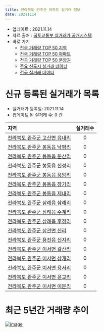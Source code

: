 ```yaml
---
title: 전라북도 완주군 아파트 실거래 정보
date: 20211114
---
```


* 업데이트 : 2021.11.14
* 자료 출처 : [국토교통부 실거래가 공개시스템](http://rt.molit.go.kr)
* 바로 가기
    * [전국 거래량 TOP 50 지역](https://apt-info.github.io/apt-trade-info/tr)
    * [전국 거래량 TOP 50 아파트](https://apt-info.github.io/apt-trade-info/ta)
    * [전국 거래량 TOP 50 분양권](https://apt-info.github.io/apt-trade-info/tb)
    * [주요 신도시 실거래 데이터](https://apt-info.github.io/apt-trade-info/newtown)
    * [전국 실거래 데이터](https://apt-info.github.io/apt-trade-info/all)



<script async src="https://pagead2.googlesyndication.com/pagead/js/adsbygoogle.js"></script>
<!-- 기본광고 -->
<ins class="adsbygoogle"
     style="display:block"
     data-ad-client="ca-pub-1142216861245946"
     data-ad-slot="4805727019"
     data-ad-format="auto"
     data-full-width-responsive="true"></ins>
<script>
     (adsbygoogle = window.adsbygoogle || []).push({});
</script>


# 신규 등록된 실거래가 목록

* 실거래가 등록일: 2021.11.14
* 업데이트 된 실거래 수: 0 건


|지역|실거래수|
|:---|:---:|
|[전라북도 완주군 고산면 읍내리](https://apt-info.github.io/apt-trade-info/r3034)|0|
|[전라북도 완주군 봉동읍 낙평리](https://apt-info.github.io/apt-trade-info/r1981)|0|
|[전라북도 완주군 봉동읍 둔산리](https://apt-info.github.io/apt-trade-info/r1976)|0|
|[전라북도 완주군 봉동읍 신성리](https://apt-info.github.io/apt-trade-info/r1982)|0|
|[전라북도 완주군 봉동읍 용암리](https://apt-info.github.io/apt-trade-info/r3743)|0|
|[전라북도 완주군 봉동읍 장기리](https://apt-info.github.io/apt-trade-info/r1977)|0|
|[전라북도 완주군 봉동읍 제내리](https://apt-info.github.io/apt-trade-info/r3445)|0|
|[전라북도 완주군 삼례읍 삼례리](https://apt-info.github.io/apt-trade-info/r1974)|0|
|[전라북도 완주군 삼례읍 수계리](https://apt-info.github.io/apt-trade-info/r3707)|0|
|[전라북도 완주군 삼례읍 후정리](https://apt-info.github.io/apt-trade-info/r1975)|0|
|[전라북도 완주군 상관면 신리](https://apt-info.github.io/apt-trade-info/r1979)|0|
|[전라북도 완주군 용진읍 신지리](https://apt-info.github.io/apt-trade-info/r1978)|0|
|[전라북도 완주군 이서면 갈산리](https://apt-info.github.io/apt-trade-info/r3302)|0|
|[전라북도 완주군 이서면 상개리](https://apt-info.github.io/apt-trade-info/r1980)|0|
|[전라북도 완주군 이서면 용서리](https://apt-info.github.io/apt-trade-info/r1983)|0|
|[전라북도 완주군 이서면 은교리](https://apt-info.github.io/apt-trade-info/r3615)|0|
|[전라북도 완주군 이서면 이문리](https://apt-info.github.io/apt-trade-info/r3246)|0|



<script async src="https://pagead2.googlesyndication.com/pagead/js/adsbygoogle.js"></script>
<!-- 기본광고 -->
<ins class="adsbygoogle"
     style="display:block"
     data-ad-client="ca-pub-1142216861245946"
     data-ad-slot="4805727019"
     data-ad-format="auto"
     data-full-width-responsive="true"></ins>
<script>
     (adsbygoogle = window.adsbygoogle || []).push({});
</script>


# 최근 5년간 거래량 추이


<div style="width:100%;">
    <canvas id="deal_progress" height="200"></canvas>
</div>

<script>
new Chart(document.getElementById("deal_progress"), {
    type: 'line',
    data: {
        labels: ['16.01','16.02','16.03','16.04','16.05','16.06','16.07','16.08','16.09','16.10','16.11','16.12','17.01','17.02','17.03','17.04','17.05','17.06','17.07','17.08','17.09','17.10','17.11','17.12','18.01','18.02','18.03','18.04','18.05','18.06','18.07','18.08','18.09','18.10','18.11','18.12','19.01','19.02','19.03','19.04','19.05','19.06','19.07','19.08','19.09','19.10','19.11','19.12','20.01','20.02','20.03','20.04','20.05','20.06','20.07','20.08','20.09','20.10','20.11','20.12','21.01','21.02','21.03','21.04','21.05','21.06','21.07','21.08','21.09','21.10','21.11'],
        datasets: [{
            label: '매매/분양권',
            data: [56,81,116,81,86,75,87,77,82,92,60,89,58,80,109,85,63,68,61,62,78,62,87,62,76,57,86,51,54,57,55,49,42,60,49,31,63,59,89,44,91,45,90,51,82,79,67,67,51,110,72,69,71,89,80,88,66,91,129,248,117,98,133,116,134,203,136,110,101,97,22],
            borderColor: "rgba(66, 133, 243, 1)",
            backgroundColor: "rgba(66, 133, 243, 0.05)",
            borderWidth: 1,
            pointRadius: 0,
            fill: false,
            lineTension: 0
        },{
            label: '전/월세',
            data: [51,40,57,37,40,134,220,85,26,43,32,32,39,49,87,62,45,39,93,141,54,56,65,58,62,52,61,61,57,89,154,75,36,50,42,49,57,54,100,61,40,53,121,161,98,69,73,73,64,84,74,58,62,91,115,71,47,53,55,46,52,58,70,64,50,53,71,49,52,53,13],
            borderColor: "rgba(255, 90, 0, 1)",
            backgroundColor: "rgba(255, 90, 0, 0.05)",
            borderWidth: 1,
            pointRadius: 0,
            fill: false,
            lineTension: 0
        },{
            label: '합계',
            data: [107,121,173,118,126,209,307,162,108,135,92,121,97,129,196,147,108,107,154,203,132,118,152,120,138,109,147,112,111,146,209,124,78,110,91,80,120,113,189,105,131,98,211,212,180,148,140,140,115,194,146,127,133,180,195,159,113,144,184,294,169,156,203,180,184,256,207,159,153,150,35],
            borderColor: "rgba(0, 0, 0, 1)",
            backgroundColor: "rgba(0, 0, 0, 0.03)",
            borderWidth: 0.1,
            pointRadius: 0,
            fill: true,
            lineTension: 0
        }
        ]
    },
    options: {
        responsive: true,
        title: {
            display: false
        },
        tooltips: {
            mode: 'index',
            intersect: false
        },
        hover: {
            mode: 'nearest',
            intersect: true
        },
        scales: {
            xAxes: [{
                display: true,
                scaleLabel: {
                    display: true,
                    labelString: '년/월'
                }
            }],
            yAxes: [{
                display: true,
                ticks: {
                    suggestedMin: 0,
                },
                scaleLabel: {
                    display: true,
                    labelString: '실거래 수'
                }
            }]
        }
    }
});

</script>


[![image](https://apt-info.github.io/images/2020-01-03-apt-trade-info/1024x500.png)](https://play.google.com/store/apps/details?id=com.aptinfo.apttradeinfo)

